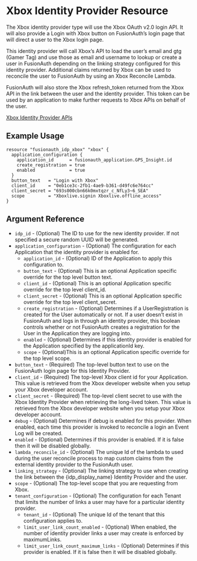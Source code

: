 # Xbox Identity Provider Resource

The Xbox identity provider type will use the Xbox OAuth v2.0 login API. It will also provide a Login with Xbox button on FusionAuth’s login page that will direct a user to the Xbox login page.

This identity provider will call Xbox’s API to load the user’s email and gtg (Gamer Tag) and use those as email and username to lookup or create a user in FusionAuth depending on the linking strategy configured for this identity provider. Additional claims returned by Xbox can be used to reconcile the user to FusionAuth by using an Xbox Reconcile Lambda.

FusionAuth will also store the Xbox refresh_token returned from the Xbox API in the link between the user and the identity provider. This token can be used by an application to make further requests to Xbox APIs on behalf of the user.

[Xbox Identity Provider APIs](https://fusionauth.io/docs/v1/tech/apis/identity-providers/xbox/)

## Example Usage

```hcl
resource "fusionauth_idp_xbox" "xbox" {
  application_configuration {
    application_id      = fusionauth_application.GPS_Insight.id
    create_registration = true
    enabled             = true
  }
  button_text   = "Login with Xbox"
  client_id     = "0eb1ce3c-2fb1-4ae9-b361-d49fc6e764cc"
  client_secret = "693s000cbn66k0mxtqzr_c_NfLy3~6_SEA"
  scope         = "Xboxlive.signin Xboxlive.offline_access"
}
```

## Argument Reference

* `idp_id` - (Optional) The ID to use for the new identity provider. If not specified a secure random UUID will be generated.
* `application_configuration` - (Optional) The configuration for each Application that the identity provider is enabled for.
  * `application_id` - (Optional) ID of the Application to apply this configuration to.
  * `button_text` - (Optional) This is an optional Application specific override for the top level button text.
  * `client_id` - (Optional) This is an optional Application specific override for the top level client_id.
  * `client_secret` - (Optional) This is an optional Application specific override for the top level client_secret.
  * `create_registration` - (Optional) Determines if a UserRegistration is created for the User automatically or not. If a user doesn’t exist in FusionAuth and logs in through an identity provider, this boolean controls whether or not FusionAuth creates a registration for the User in the Application they are logging into.
  * `enabled` - (Optional) Determines if this identity provider is enabled for the Application specified by the applicationId key.
  * `scope` - (Optional)This is an optional Application specific override for the top level scope.
* `button_text` - (Required) The top-level button text to use on the FusionAuth login page for this Identity Provider.
* `client_id` - (Required) The top-level Xbox client id for your Application. This value is retrieved from the Xbox developer website when you setup your Xbox developer account.
* `client_secret` - (Required) The top-level client secret to use with the Xbox Identity Provider when retrieving the long-lived token. This value is retrieved from the Xbox developer website when you setup your Xbox developer account.
* `debug` - (Optional) Determines if debug is enabled for this provider. When enabled, each time this provider is invoked to reconcile a login an Event Log will be created.
* `enabled` - (Optional) Determines if this provider is enabled. If it is false then it will be disabled globally.
* `lambda_reconcile_id` - (Optional) The unique Id of the lambda to used during the user reconcile process to map custom claims from the external identity provider to the FusionAuth user.
* `linking_strategy` - (Optional) The linking strategy to use when creating the link between the {idp_display_name} Identity Provider and the user.
* `scope` - (Optional) The top-level scope that you are requesting from Xbox.
* `tenant_configuration` - (Optional) The configuration for each Tenant that limits the number of links a user may have for a particular identity provider.
  * `tenant_id` - (Optional) The unique Id of the tenant that this configuration applies to.
  * `limit_user_link_count_enabled` - (Optional) When enabled, the number of identity provider links a user may create is enforced by maximumLinks.
  * `limit_user_link_count_maximum_links` - (Optional) Determines if this provider is enabled. If it is false then it will be disabled globally.
